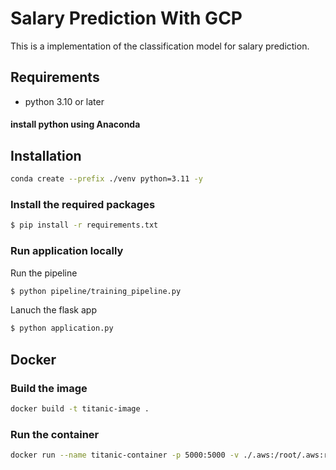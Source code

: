 # Salary Prediction With GCP
 
This is a implementation of the classification model for salary prediction.

## Requirements
- python 3.10 or later


#### install python using Anaconda

## Installation 

```bash
conda create --prefix ./venv python=3.11 -y
```

### Install the required packages
```bash
$ pip install -r requirements.txt
```

### Run application locally
Run the pipeline
```bash
$ python pipeline/training_pipeline.py
```

Lanuch the flask app
```bash
$ python application.py
```

## Docker
### Build the image
```bash
docker build -t titanic-image .
```
### Run the container

```bash
docker run --name titanic-container -p 5000:5000 -v ./.aws:/root/.aws:ro titanic-image
```
